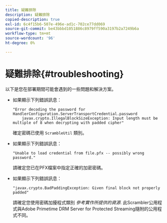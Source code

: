 ```yaml
---
title: 疑難排除
description: 疑難排除
copied-description: true
exl-id: 6c4f15b6-507e-496e-ad1c-702ce77dd069
source-git-commit: be43bbbd1051886c8979ff590a3197b2a7249b6a
workflow-type: tm+mt
source-wordcount: '96'
ht-degree: 0%

---
```


# 疑難排除{#troubleshooting}

以下是您在部署期間可能會遇到的一些問題和解決方案。

* 如果顯示下列錯誤訊息：

   ```
   "Error decoding the password for HandlerConfiguration.ServerTransportCredential.password  
       javax.crypto.IllegalBlockSizeException: Input length must be multiple of 8 when decrypting with padded cipher"
   ```

   確定密碼已使用 `ScrambleUtil` 類別。

* 如果顯示下列錯誤訊息：

   ```
   "Unable to load credential from file.pfx -- possibly wrong password."
   ```

   請確定您已在PFX檔案中指定正確的加密密碼。

* 如果顯示下列錯誤訊息：

   ```
   "javax.crypto.BadPaddingException: Given final block not properly padded"
   ```

   請確定您使用密碼加擾程式類別 *參考實作所提供的資源*. 此Scrambler公用程式與Adobe Primetime DRM Server for Protected Streaming隨附的公用程式不同。
